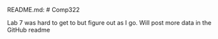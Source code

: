 README.md: # Comp322

Lab 7 was hard to get to but figure out as I go. Will post more data in the GitHub readme
